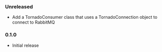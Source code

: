### Unreleased
- Add a TornadoConsumer class that uses a TornadoConnection object to connect to RabbitMQ

### 0.1.0
- Initial release
